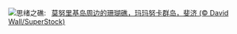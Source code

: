 ![](https://www.bing.com/th?id=OHR.MonurikiFiji_ZH-CN9178115886_UHD.jpg&w=1000)思绪之礁:&nbsp;&ensp;[莫努里基岛周边的珊瑚礁，玛玛努卡群岛，斐济 (© David Wall/SuperStock)](https://www.bing.com/th?id=OHR.MonurikiFiji_ZH-CN9178115886_UHD.jpg)
<br><br/>
